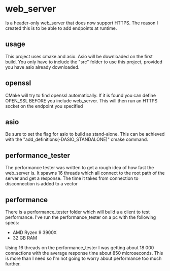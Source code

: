 web_server
==========
Is a header-only web_server that does now support HTTPS.
The reason I created this is to be able to add endpoints at runtime.

usage
-----
This project uses cmake and asio. Asio will be downloaded on the first build.
You only have to include the "src" folder to use this project, provided you have asio already downloaded.

openssl
-------
CMake will try to find openssl automatically. If it is found you can define OPEN_SSL BEFORE you include web_server.
This will then run an HTTPS socket on the endpoint you specified

asio
----
Be sure to set the flag for asio to build as stand-alone.
This can be achieved with the "add_definitions(-DASIO_STANDALONE)" cmake command.

performance_tester
------------------
The performance tester was written to get a rough idea of how fast the web_server is.
It spawns 16 threads which all connect to the root path of the server and get a response.
The time it takes from connection to disconnection is added to a vector

performance
-----------
There is a performance_tester folder which will build a a client to test performance.
I've run the performance_tester on a pc with the following specs:
- AMD Ryzen 9 3900X
- 32 GB RAM

Using 16 threads on the performance_tester I was getting about 18 000 connections with the average response time about 850 microseconds.
This is more than I need so I'm not going to worry about performance too much further.
